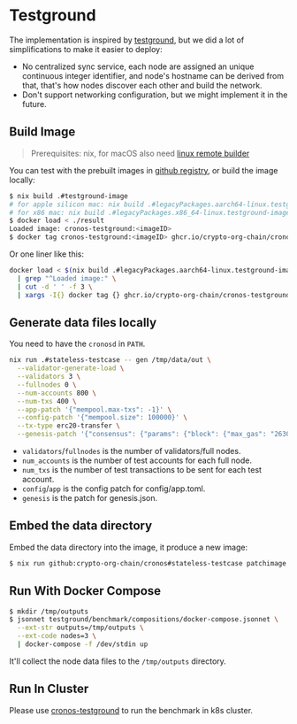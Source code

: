 # Testground

The implementation is inspired by [testground](https://github.com/testground/testground), but we did a lot of simplifications to make it easier to deploy:

- No centralized sync service, each node are assigned an unique continuous integer identifier, and node's hostname can be derived from that, that's how nodes discover each other and build the network.
- Don't support networking configuration, but we might implement it in the future.

## Build Image

>  Prerequisites: nix, for macOS also need [linux remote builder](https://nix.dev/manual/nix/2.22/advanced-topics/distributed-builds.html)

You can test with the prebuilt images in [github registry](https://github.com/crypto-org-chain/cronos/pkgs/container/cronos-testground), or build the image locally:

```bash
$ nix build .#testground-image
# for apple silicon mac: nix build .#legacyPackages.aarch64-linux.testground-image
# for x86 mac: nix build .#legacyPackages.x86_64-linux.testground-image
$ docker load < ./result
Loaded image: cronos-testground:<imageID>
$ docker tag cronos-testground:<imageID> ghcr.io/crypto-org-chain/cronos-testground:latest
```

Or one liner like this:

```bash
docker load < $(nix build .#legacyPackages.aarch64-linux.testground-image --no-link --print-out-paths) \
  | grep "^Loaded image:" \
  | cut -d ' ' -f 3 \
  | xargs -I{} docker tag {} ghcr.io/crypto-org-chain/cronos-testground:latest
```

## Generate data files locally

You need to have the `cronosd` in `PATH`.

```bash
nix run .#stateless-testcase -- gen /tmp/data/out \
  --validator-generate-load \
  --validators 3 \
  --fullnodes 0 \
  --num-accounts 800 \
  --num-txs 400 \
  --app-patch '{"mempool.max-txs": -1}' \
  --config-patch '{"mempool.size": 100000}' \
  --tx-type erc20-transfer \
  --genesis-patch '{"consensus": {"params": {"block": {"max_gas": "263000000"}}}}'
```

* `validators`/`fullnodes` is the number of validators/full nodes.
* `num_accounts` is the number of test accounts for each full node.
* `num_txs` is the number of test transactions to be sent for each test account.
* `config`/`app` is the config patch for config/app.toml.
* `genesis` is the patch for genesis.json.

## Embed the data directory

Embed the data directory into the image, it produce a new image:

```bash
$ nix run github:crypto-org-chain/cronos#stateless-testcase patchimage cronos-testground:latest /tmp/data/out
```

## Run With Docker Compose

```bash
$ mkdir /tmp/outputs
$ jsonnet testground/benchmark/compositions/docker-compose.jsonnet \
  --ext-str outputs=/tmp/outputs \
  --ext-code nodes=3 \
  | docker-compose -f /dev/stdin up
```

It'll collect the node data files to the `/tmp/outputs` directory.

## Run In Cluster

Please use [cronos-testground](https://github.com/crypto-org-chain/cronos-testground) to run the benchmark in k8s cluster.

